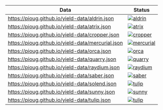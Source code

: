 | Data                                              | Status                                                                                                                                                             |
| ------------------------------------------------- | ------------------------------------------------------------------------------------------------------------------------------------------------------------------ |
| https://pioug.github.io/yield-data/aldrin.json    | [![aldrin](https://github.com/pioug/yield-data/actions/workflows/aldrin.yml/badge.svg)](https://github.com/pioug/yield-data/actions/workflows/aldrin.yml)          |
| https://pioug.github.io/yield-data/atrix.json     | [![atrix](https://github.com/pioug/yield-data/actions/workflows/atrix.yml/badge.svg)](https://github.com/pioug/yield-data/actions/workflows/atrix.yml)             |
| https://pioug.github.io/yield-data/cropper.json | [![cropper](https://github.com/pioug/yield-data/actions/workflows/cropper.yml/badge.svg)](https://github.com/pioug/yield-data/actions/workflows/cropper.yml) |
| https://pioug.github.io/yield-data/mercurial.json | [![mercurial](https://github.com/pioug/yield-data/actions/workflows/mercurial.yml/badge.svg)](https://github.com/pioug/yield-data/actions/workflows/mercurial.yml) |
| https://pioug.github.io/yield-data/orca.json | [![orca](https://github.com/pioug/yield-data/actions/workflows/orca.yml/badge.svg)](https://github.com/pioug/yield-data/actions/workflows/orca.yml) |
| https://pioug.github.io/yield-data/quarry.json | [![quarry](https://github.com/pioug/yield-data/actions/workflows/quarry.yml/badge.svg)](https://github.com/pioug/yield-data/actions/workflows/quarry.yml) |
| https://pioug.github.io/yield-data/raydium.json | [![raydium](https://github.com/pioug/yield-data/actions/workflows/raydium.yml/badge.svg)](https://github.com/pioug/yield-data/actions/workflows/raydium.yml) |
| https://pioug.github.io/yield-data/saber.json | [![saber](https://github.com/pioug/yield-data/actions/workflows/saber.yml/badge.svg)](https://github.com/pioug/yield-data/actions/workflows/saber.yml) |
| https://pioug.github.io/yield-data/solend.json | [![tulip](https://github.com/pioug/yield-data/actions/workflows/solend.yml/badge.svg)](https://github.com/pioug/yield-data/actions/workflows/solend.yml) |
| https://pioug.github.io/yield-data/sunny.json | [![sunny](https://github.com/pioug/yield-data/actions/workflows/sunny.yml/badge.svg)](https://github.com/pioug/yield-data/actions/workflows/sunny.yml) |
| https://pioug.github.io/yield-data/tulip.json | [![tulip](https://github.com/pioug/yield-data/actions/workflows/tulip.yml/badge.svg)](https://github.com/pioug/yield-data/actions/workflows/tulip.yml) |
